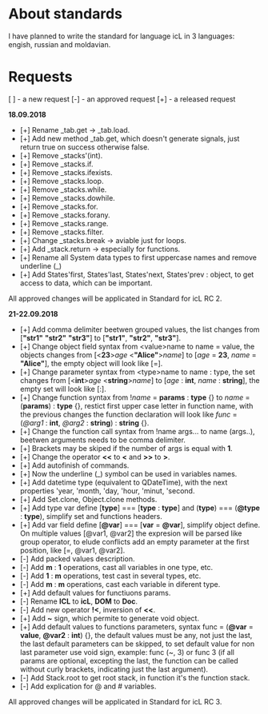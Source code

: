 # About standards

I have planned to write the standard for language icL in 3 languages:
engish, russian and moldavian.

# Requests

[ ] - a new request
[-] - an approved request
[+] - a released request

__18.09.2018__

 * [+] Rename _tab.get -&gt; _tab.load.
 * [+] Add new method _tab.get, which doesn't generate signals, just return
   true on success otherwise false.
 * [+] Remove _stacks'(int).
 * [+] Remove _stacks.if.
 * [+] Remove _stacks.ifexists.
 * [+] Remove _stacks.loop.
 * [+] Remove _stacks.while.
 * [+] Remove _stacks.dowhile.
 * [+] Remove _stacks.for.
 * [+] Remove _stacks.forany.
 * [+] Remove _stacks.range.
 * [+] Remove _stacks.filter.
 * [+] Change _stacks.break -&gt; aviable just for loops.
 * [+] Add _stack.return -&gt; especially for functions.
 * [+] Rename all System data types to first uppercase names and remove
   underline (_)
 * [+] Add States'first, States'last, States'next, States'prev : object, to get
   access to data, which can be important.

All approved changes will be applicated in Standard for icL RC 2.

__21-22.09.2018__

 * [+] Add comma delimiter beetwen grouped values, the list changes from
   [**"str1"** **"str2"** **"str3"**] to [**"str1"**, **"str2"**, **"str3"**].
 * [+] Change object field syntax from &lt;value&gt;name to name = value, the
   objects changes from [&lt;**23**&gt;*age* &lt;**"Alice"**&gt;*name*] to 
   [*age* = **23**, *name* = **"Alice"**], the empty object will look like [=].
 * [+] Change parameter syntax from &lt;type&gt;name to name : type, the set
   changes from [&lt;**int**&gt;*age* &lt;**string**&gt;*name*] to 
   [*age* : **int**, *name* : **string**], the empty set will look like [:].
 * [+] Change function syntax from !*name* = **params** : **type** {} to *name*
   = (**params**) : **type** {}, restict first upper case letter in function
   name, with the previous changes the function declaration will look like
   *func* = (*@arg1* : **int**, *@arg2* : **string**) : **string** {}.
 * [+] Change the function call syntax from !name args... to name (args..),
   beetwen arguments needs to be comma delimiter.
 * [+] Brackets may be skiped if the number of args is equal with **1**.
 * [+] Change the operator **&lt;&lt;** to **&lt;** and **&gt;&gt;** to
   **&gt;**.
 * [+] Add autofinish of commands.
 * [+] Now the underline (_) symbol can be used in variables names.
 * [+] Add datetime type (equivalent to QDateTime), with the next properties
   'year, 'month, 'day, 'hour, 'minut, 'second.
 * [+] Add Set.clone, Object.clone methods.
 * [+] Add type var define [**type**] === [**type** : **type**] and
   (**type**) === (**@type** : **type**), simplify set and functions headers.
 * [+] Add var field define [**@var**] === [**var** = **@var**], simplify
   object define. On multiple values [@var1, @var2] the expresion will be
   parsed like group operator, to elude conflicts add an empty parameter at
   the first position, like [=, @var1, @var2].
 * [-] Add packed values description.
 * [-] Add **m** : **1** operations, cast all variables in one type, etc.
 * [-] Add **1** : **m** operations, test cast in several types, etc.
 * [-] Add **m** : **m** operations, cast each variable in diferent type.
 * [+] Add default values for functiuons params.
 * [-] Rename **ICL** to **icL**, **DOM** to **Doc**.
 * [-] Add new operator **!&lt;**, inversion of **&lt;&lt;**.
 * [+] Add **~** sign, which permite to generate void object.
 * [+] Add default values to functions parameters, syntax func =
   (**@var** = **value**, **@var2** : **int**) {}, the default values must be 
   any, not just the last, the last default parameters can be skipped, to set 
   default value for non last parameter use void sign, example: func (~, 3) or
   func 3 (if all params are optional, excepting the last, the function can be
   called without curly brackets, indicating just the last argument).
 * [-] Add Stack.root to get root stack, in function it's the function stack.
 * [-] Add explication for @ and # variables.

All approved changes will be applicated in Standard for icL RC 3.
